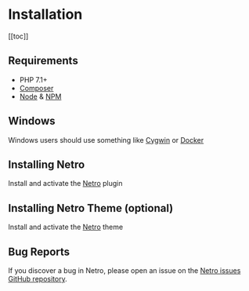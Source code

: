 # Installation

[[toc]]

## Requirements

*   PHP 7.1+
*   [Composer](https://getcomposer.org)
*   [Node](https://nodejs.org) & [NPM](https://www.npmjs.com/)

## Windows 

Windows users should use something like [Cygwin](https://cygwin.com) or [Docker](https://www.docker.com) 

## Installing Netro

Install and activate the [Netro](https://github.com/loeffel-io/netro) plugin

## Installing Netro Theme (optional)

Install and activate the [Netro](https://github.com/loeffel-io/netro-theme) theme

## Bug Reports

If you discover a bug in Netro, please open an issue on the [Netro issues GitHub repository](https://github.com/loeffel-io/netro/issues).
